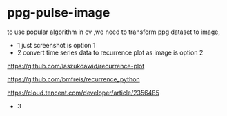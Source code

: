 # ppg-pulse-image



to use popular algorithm in cv ,we need to transform ppg dataset to image,

* 1 just screenshot is option 1
* 2  convert time series data to recurrence plot as image is option 2
  
https://github.com/laszukdawid/recurrence-plot

https://github.com/bmfreis/recurrence_python

https://cloud.tencent.com/developer/article/2356485

* 3
